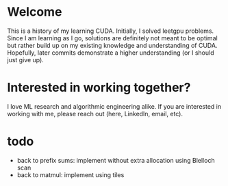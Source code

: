 # Welcome

This is a history of my learning CUDA. 
Initially, I solved leetgpu problems.
Since I am learning as I go, solutions are definitely not meant to be optimal but rather build up on my existing knowledge and understanding of CUDA. Hopefully, later commits demonstrate a higher understanding (or I should just give up).

# Interested in working together?

I love ML research and algorithmic engineering alike. If you are interested in working with me, please reach out (here, LinkedIn, email, etc).

# todo

- back to prefix sums: implement without extra allocation using Blelloch scan
- back to matmul: implement using tiles